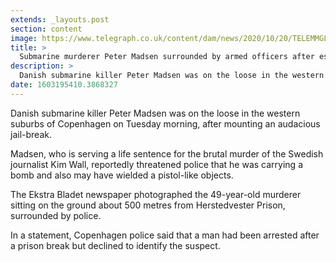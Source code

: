 ```yaml
--- 
extends: _layouts.post 
section: content 
image: https://www.telegraph.co.uk/content/dam/news/2020/10/20/TELEMMGLPICT000242382115_trans_NvBQzQNjv4Bqdv_lDiHuHVVVhA7Xwcz1kV1_R11XfLXPO63SQPsuMeM.jpeg?impolicy=logo-overlay 
title: > 
  Submarine murderer Peter Madsen surrounded by armed officers after escaping Danish prison 
description: > 
  Danish submarine killer Peter Madsen was on the loose in the western suburbs of Copenhagen on Tuesday morning, after mounting an audacious jail-break.Madsen, who is serving a life sentence for the brutal murder of the Swedish journalist Kim Wall, reportedly threatened police that he was carrying a bomb and also may have wielded a pistol-like objects.The Ekstra Bladet newspaper photographed the 49-year-old murderer sitting on the ground about 500 metres from Herstedvester Prison, surrounded by police.In a statement, Copenhagen police said that a man had been arrested after a prison break but declined to identify the suspect. 
date: 1603195410.3868327 
--- 
```

<div><p>Danish submarine killer Peter Madsen was on the loose in the western suburbs of Copenhagen on Tuesday morning, after mounting an audacious jail-break.</p>
<p>Madsen, who is serving a life sentence for the brutal murder of the Swedish journalist Kim Wall, reportedly threatened police that he was carrying a bomb and also may have wielded a pistol-like objects.</p>
<p>The Ekstra Bladet newspaper photographed the 49-year-old murderer sitting on the ground about 500 metres from Herstedvester Prison, surrounded by police.</p>
<p>In a statement, Copenhagen police said that a man had been arrested after a prison break but declined to identify the suspect.</p>
</div>